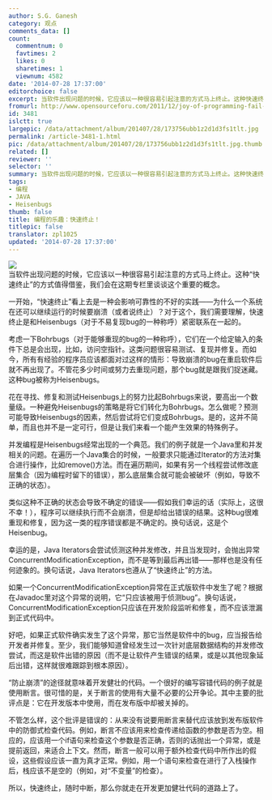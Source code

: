 ```yaml
---
author: S.G. Ganesh
category: 观点
comments_data: []
count:
  commentnum: 0
  favtimes: 2
  likes: 0
  sharetimes: 1
  viewnum: 4582
date: '2014-07-28 17:37:00'
editorchoice: false
excerpt: 当软件出现问题的时候，它应该以一种很容易引起注意的方式马上终止。这种快速终止的方式值得借鉴，我们会在这期专栏里谈谈这个重要的概念。 一开始，快速终止看上去是一种会影响可靠性的不好的实践——为什么一个系统在还可以继续运行的时候要崩溃（或者说终止）？对于这个，我们需要理解，快速终止是和Heisenbugs（对于不易复现bug的一种称呼）紧密联系在一起的。考虑一下Bohrbugs（对于能够重现的bug的一种称呼），它们在一个给定输入的条件下总是会出现，比如，访问空指针。这类问题很容易测试、复现并修复。而如今
fromurl: http://www.opensourceforu.com/2011/12/joy-of-programming-fail-fast/
id: 3481
islctt: true
largepic: /data/attachment/album/201407/28/173756ubb1z2d1d3fs1tlt.jpg
permalink: /article-3481-1.html
pic: /data/attachment/album/201407/28/173756ubb1z2d1d3fs1tlt.jpg.thumb.jpg
related: []
reviewer: ''
selector: ''
summary: 当软件出现问题的时候，它应该以一种很容易引起注意的方式马上终止。这种快速终止的方式值得借鉴，我们会在这期专栏里谈谈这个重要的概念。 一开始，快速终止看上去是一种会影响可靠性的不好的实践——为什么一个系统在还可以继续运行的时候要崩溃（或者说终止）？对于这个，我们需要理解，快速终止是和Heisenbugs（对于不易复现bug的一种称呼）紧密联系在一起的。考虑一下Bohrbugs（对于能够重现的bug的一种称呼），它们在一个给定输入的条件下总是会出现，比如，访问空指针。这类问题很容易测试、复现并修复。而如今
tags:
- 编程
- JAVA
- Heisenbugs
thumb: false
title: 编程的乐趣：快速终止！
titlepic: false
translator: zpl1025
updated: '2014-07-28 17:37:00'
---
```


![](/data/attachment/album/201407/28/173756ubb1z2d1d3fs1tlt.jpg)  
当软件出现问题的时候，它应该以一种很容易引起注意的方式马上终止。这种“快速终止”的方式值得借鉴，我们会在这期专栏里谈谈这个重要的概念。


一开始，“快速终止”看上去是一种会影响可靠性的不好的实践——为什么一个系统在还可以继续运行的时候要崩溃（或者说终止）？对于这个，我们需要理解，快速终止是和Heisenbugs（对于不易复现bug的一种称呼）紧密联系在一起的。


考虑一下Bohrbugs（对于能够重现的bug的一种称呼），它们在一个给定输入的条件下总是会出现，比如，访问空指针。这类问题很容易测试、复现并修复。而如今，所有有经验的程序员应该都面对过这样的情形：导致崩溃的bug在重启软件后就不再出现了。不管花多少时间或努力去重现问题，那个bug就是跟我们捉迷藏。这种bug被称为Heisenbugs。


花在寻找、修复和测试Heisenbugs上的努力比起Bohrbugs来说，要高出一个数量级。一种避免Heisenbugs的策略是将它们转化为Bohrbugs。怎么做呢？预测可能导致Heisenbugs的因素，然后尝试将它们变成Bohrbugs。是的，这并不简单，而且也并不是一定可行，但是让我们来看一个能产生效果的特殊例子。


并发编程是Heisenbugs经常出现的一个典范。我们的例子就是一个Java里和并发相关的问题。在遍历一个Java集合的时候，一般要求只能通过Iterator的方法对集合进行操作，比如remove()方法。而在遍历期间，如果有另一个线程尝试修改底层集合（因为编程时留下的错误），那么底层集合就可能会被破坏（例如，导致不正确的状态）。


类似这种不正确的状态会导致不确定的错误——假如我们幸运的话（实际上，这很不幸！），程序可以继续执行而不会崩溃，但是却给出错误的结果。这种bug很难重现和修复，因为这一类的程序错误都是不确定的。换句话说，这是个Heisenbug。


幸运的是，Java Iterators会尝试侦测这种并发修改，并且当发现时，会抛出异常ConcurrentModificationException，而不是等到最后再出错——那样也是没有任何迹象的。换句话说，Java Iterators也遵从了“快速终止”的方法。


如果一个ConcurrentModificationException异常在正式版软件中发生了呢？根据在Javadoc里对这个异常的说明，它“只应该被用于侦测bug”。换句话说，ConcurrentModificationException只应该在开发阶段监听和修复，而不应该泄漏到正式代码中。


好吧，如果正式软件确实发生了这个异常，那它当然是软件中的bug，应当报告给开发者并修复。至少，我们能够知道曾经发生过一次针对底层数据结构的并发修改尝试，而这是软件出错的原因（而不是让软件产生错误的结果，或是以其他现象延后出错，这样就很难跟踪到根本原因）。


“防止崩溃”的途径就意味着开发健壮的代码。一个很好的编写容错代码的例子就是使用断言。很可惜的是，关于断言的使用有大量不必要的公开争论。其中主要的批评点是：它在开发版本中使用，而在发布版中却被关掉的。


不管怎么样，这个批评是错误的：从来没有说要用断言来替代应该放到发布版软件中的防御式检查代码。例如，断言不应该用来检查传递给函数的参数是否为空。相应的，应该用一个if语句来检查这个参数是否正确，否则的话抛出一个异常，或是提前返回，来适合上下文。然而，断言一般可以用于额外检查代码中所作出的假设，这些假设应该一直为真才正常。例如，用一个语句来检查在进行了入栈操作后，栈应该不是空的（例如，对“不变量”的检查）。


所以，快速终止，随时中断，那么你就走在开发更加健壮代码的道路上了。